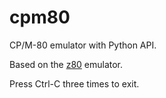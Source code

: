 # cpm80
CP/M-80 emulator with Python API.

Based on the [z80](https://github.com/kosarev/z80) emulator.

Press Ctrl-C three times to exit.
